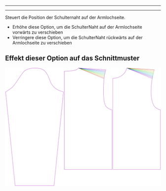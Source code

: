 ***

***

Steuert die Position der Schulternaht auf der Armlochseite.

-   Erhöhe diese Option, um die SchulterNaht auf der Armlochseite vorwärts zu verschieben
-   Verringere diese Option, um die SchulterNaht rückwärts auf der Armlochseite zu verschieben

## Effekt dieser Option auf das Schnittmuster

![Dieses Bild zeigt den Effekt dieser Option, indem es mehrere Varianten überlagert, die einen anderen Wert für diese Option haben](brian_s3armhole_sample.svg "Effekt dieser Option auf das Schnittmuster")
